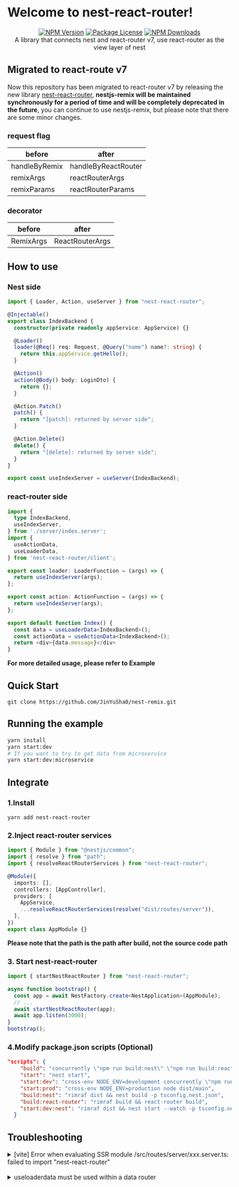 # Welcome to nest-react-router!

<div align="center">
<a href="https://www.npmjs.com/package/nest-react-router"><img src="https://img.shields.io/npm/v/nest-react-router.svg" alt="NPM Version" /></a>
<a href="https://www.npmjs.com/package/nest-react-router"><img src="https://img.shields.io/npm/l/nest-react-router.svg" alt="Package License" /></a>
<a href="https://www.npmjs.com/package/nest-react-router"><img src="https://img.shields.io/npm/dm/nestjs-remix.svg" alt="NPM Downloads" /></a>
</div>

<center>A library that connects nest and react-router v7, use react-router as the view layer of nest</center>

## Migrated to react-route v7

Now this repository has been migrated to react-router v7 by releasing the new library [nest-react-router](https://www.npmjs.com/package/nest-react-router), <b>nestjs-remix will be maintained synchronously for a period of time and will be completely deprecated in the future</b>, you can continue to use nestjs-remix, but please note that there are some minor changes.

### request flag

| before        | after               |
| ------------- | ------------------- |
| handleByRemix | handleByReactRouter |
| remixArgs     | reactRouterArgs     |
| remixParams   | reactRouterParams   |

### decorator

| before    | after           |
| --------- | --------------- |
| RemixArgs | ReactRouterArgs |

## How to use

### Nest side

```typescript
import { Loader, Action, useServer } from "nest-react-router";

@Injectable()
export class IndexBackend {
  constructor(private readonly appService: AppService) {}

  @Loader()
  loader(@Req() req: Request, @Query("name") name?: string) {
    return this.appService.getHello();
  }

  @Action()
  action(@Body() body: LoginDto) {
    return {};
  }

  @Action.Patch()
  patch() {
    return "[patch]: returned by server side";
  }

  @Action.Delete()
  delete() {
    return "[delete]: returned by server side";
  }
}

export const useIndexServer = useServer(IndexBackend);
```

### react-router side

```typescript
import {
  type IndexBackend,
  useIndexServer,
} from './server/index.server';
import {
  useActionData,
  useLoaderData,
} from 'nest-react-router/client';

export const loader: LoaderFunction = (args) => {
  return useIndexServer(args);
};

export const action: ActionFunction = (args) => {
  return useIndexServer(args);
};

export default function Index() {
  const data = useLoaderData<IndexBackend>();
  const actionData = useActionData<IndexBackend>();
  return <div>{data.message}</div>
}
```

<b>For more detailed usage, please refer to Example</b>

## Quick Start

```
git clone https://github.com/JinYuSha0/nest-remix.git
```

## Running the example

```bash
yarn install
yarn start:dev
# If you want to try to get data from microservice
yarn start:dev:microservice
```

## Integrate

### 1.Install

```
yarn add nest-react-router
```

### 2.Inject react-router services

```typescript
import { Module } from "@nestjs/common";
import { resolve } from "path";
import { resolveReactRouterServices } from "nest-react-router";

@Module({
  imports: [],
  controllers: [AppController],
  providers: [
    AppService,
    ...resolveReactRouterServices(resolve("dist/routes/server")),
  ],
})
export class AppModule {}
```

<b>Please note that the path is the path after build, not the source code path</b>

### 3. Start nest-react-router

```typescript
import { startNestReactRouter } from "nest-react-router";

async function bootstrap() {
  const app = await NestFactory.create<NestApplication>(AppModule);
  // ...
  await startNestReactRouter(app);
  await app.listen(3000);
}
bootstrap();
```

### 4.Modify package.json scripts (Optional)

```json
"scripts": {
    "build": "concurrently \"npm run build:nest\" \"npm run build:react-router\" -n \"NEST,REACT-ROUTER\"",
    "start": "nest start",
    "start:dev": "cross-env NODE_ENV=development concurrently \"npm run start:dev:nest\" -n \"NEST\"",
    "start:prod": "cross-env NODE_ENV=production node dist/main",
    "build:nest": "rimraf dist && nest build -p tsconfig.nest.json",
    "build:react-router": "rimraf build && react-router build",
    "start:dev:nest": "rimraf dist && nest start --watch -p tsconfig.nest.json"
  }
```

## Troubleshooting

<details>
<summary>[vite] Error when evaluating SSR module /src/routes/server/xxx.server.ts: failed to import "nest-react-router"</summary>

Modify <b>vite.config.mts</b>

```js
ssr: {
    noExternal: process.env.NODE_ENV === 'development'
      ? ['nest-react-router', /* ... */]  // add this
      : [/* ... */],
  },
```
</details>

<br/>

<details>
<summary>useloaderdata must be used within a data router</summary>

Modify <b>vite.config.mts</b>

```js
ssr: {
    noExternal: process.env.NODE_ENV === 'development'
      ? ['nest-react-router', /* ... */]  // add this
      : [/* ... */],
  },
```
</details>

